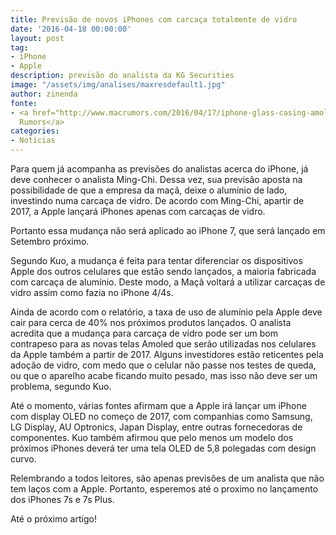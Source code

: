 ```yaml
---
title: Previsão de novos iPhones com carcaça totalmente de vidro
date: '2016-04-18 00:00:00'
layout: post
tag:
- iPhone
- Apple
description: previsão do analista da KG Securities
image: "/assets/img/analises/maxresdefault1.jpg"
author: zinenda
fonte:
- <a href="http://www.macrumors.com/2016/04/17/iphone-glass-casing-amoled-2017/?utm_source=feedly&utm_medium=webfeeds">Mac
  Rumors</a>
categories:
- Noticias
---
```


Para quem já acompanha as previsões do analistas acerca do iPhone, já deve conhecer o analista Ming-Chi.
Dessa vez, sua previsão aposta na possibilidade de que a empresa da maçã, deixe o alumínio de lado, investindo numa carcaça de vidro.
De acordo com Ming-Chi, apartir de 2017, a Apple lançará iPhones apenas com carcaças de vidro.

Portanto essa mudança não será aplicado ao iPhone 7, que será lançado em Setembro próximo.

Segundo Kuo, a mudança é feita para tentar diferenciar os dispositivos Apple dos outros celulares que estão sendo lançados, a maioria fabricada com carcaça de alumínio. 
Deste modo, a Maçã voltará a utilizar carcaças de vidro assim como fazia no iPhone 4/4s.

Ainda de acordo com o relatório, a taxa de uso de alumínio pela Apple deve cair para cerca de 40% nos próximos produtos lançados. 
O analista acredita que a mudança para carcaça de vidro pode ser um bom contrapeso para as novas telas Amoled que serão utilizadas nos celulares da Apple também a partir de 2017. 
Alguns investidores estão reticentes pela adoção de vidro, com medo que o celular não passe nos testes de queda, ou que o aparelho acabe ficando muito pesado, mas isso não deve ser um problema, segundo Kuo.

Até o momento, várias fontes afirmam que a Apple irá lançar um iPhone com display OLED no começo de 2017, com companhias como Samsung, LG Display, AU Optronics, Japan Display, entre outras fornecedoras de componentes. Kuo também afirmou que pelo menos um modelo dos próximos iPhones deverá ter uma tela OLED de 5,8 polegadas com design curvo.

Relembrando a todos leitores, são apenas previsões de um analista que não tem laços com a Apple.
Portanto, esperemos até o proximo no lançamento dos iPhones 7s e 7s Plus.

Até o próximo artigo!